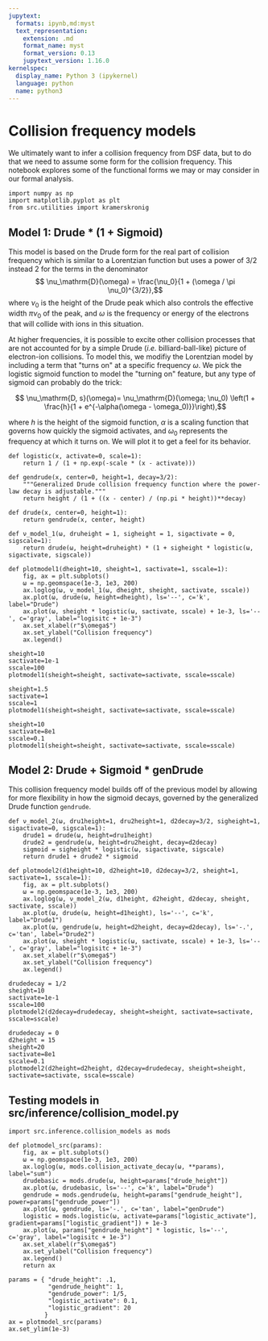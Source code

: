 ```yaml
---
jupytext:
  formats: ipynb,md:myst
  text_representation:
    extension: .md
    format_name: myst
    format_version: 0.13
    jupytext_version: 1.16.0
kernelspec:
  display_name: Python 3 (ipykernel)
  language: python
  name: python3
---
```


# Collision frequency models

We ultimately want to infer a collision frequency from DSF data, but to do that we need to assume some form for the collision frequency. This notebook explores some of the functional forms we may or may consider in our formal analysis.

```{code-cell} ipython3
import numpy as np
import matplotlib.pyplot as plt
from src.utilities import kramerskronig
```

## Model 1: Drude * (1 + Sigmoid)

This model is based on the Drude form for the real part of collision frequency which is similar to a Lorentzian function but uses a power of $3/2$ instead $2$ for the terms in the denominator
$$ \nu_\mathrm{D}(\omega) = \frac{\nu_0}{1 + (\omega / \pi \nu_0)^{3/2}},$$
where $\nu_0$ is the height of the Drude peak which also controls the effective width $\pi \nu_0$ of the peak, and $\omega$ is the frequency or energy of the electrons that will collide with ions in this situation.

At higher frequencies, it is possible to excite other collision processes that are not accounted for by a simple Drude (_i.e._ billiard-ball-like) picture of electron-ion collisions. To model this, we modifiy the Lorentzian model by including a term that "turns on" at a specific frequency $\omega$. We pick the logistic sigmoid function to model the "turning on" feature, but any type of sigmoid can probably do the trick:

$$ \nu_\mathrm{D, s}(\omega)= \nu_\mathrm{D}(\omega; \nu_0) \left(1 + \frac{h}{1 + e^{-\alpha(\omega - \omega_0)}}\right),$$

where $h$ is the height of the sigmoid function, $\alpha$ is a scaling function that governs how quickly the sigmoid activates, and $\omega_0$ represents the frequency at which it turns on. We will plot it to get a feel for its behavior.

```{code-cell} ipython3
def logistic(x, activate=0, scale=1):
    return 1 / (1 + np.exp(-scale * (x - activate)))
```

```{code-cell} ipython3
def gendrude(x, center=0, height=1, decay=3/2):
    """Generalized Drude collision frequency function where the power-law decay is adjustable."""
    return height / (1 + ((x - center) / (np.pi * height))**decay)
```

```{code-cell} ipython3
def drude(x, center=0, height=1):
    return gendrude(x, center, height)
```

```{code-cell} ipython3
def ν_model_1(ω, druheight = 1, sigheight = 1, sigactivate = 0, sigscale=1):
    return drude(ω, height=druheight) * (1 + sigheight * logistic(ω, sigactivate, sigscale))
```

```{code-cell} ipython3
def plotmodel1(dheight=10, sheight=1, sactivate=1, sscale=1):
    fig, ax = plt.subplots()
    ω = np.geomspace(1e-3, 1e3, 200)
    ax.loglog(ω, ν_model_1(ω, dheight, sheight, sactivate, sscale))
    ax.plot(ω, drude(ω, height=dheight), ls='--', c='k', label="Drude")
    ax.plot(ω, sheight * logistic(ω, sactivate, sscale) + 1e-3, ls='--', c='gray', label="logisitc + 1e-3")
    ax.set_xlabel(r"$\omega$")
    ax.set_ylabel("Collision frequency")
    ax.legend()
```

```{code-cell} ipython3
sheight=10
sactivate=1e-1
sscale=100
plotmodel1(sheight=sheight, sactivate=sactivate, sscale=sscale)
```

```{code-cell} ipython3
sheight=1.5
sactivate=1
sscale=1
plotmodel1(sheight=sheight, sactivate=sactivate, sscale=sscale)
```

```{code-cell} ipython3
sheight=10
sactivate=8e1
sscale=0.1
plotmodel1(sheight=sheight, sactivate=sactivate, sscale=sscale)
```

## Model 2: Drude + Sigmoid * genDrude

This collision frequency model builds off of the previous model by allowing for more flexibility in how the sigmoid decays, governed by the generalized Drude function `gendrude`.

```{code-cell} ipython3
def ν_model_2(ω, dru1height=1, dru2height=1, d2decay=3/2, sigheight=1, sigactivate=0, sigscale=1):
    drude1 = drude(ω, height=dru1height)
    drude2 = gendrude(ω, height=dru2height, decay=d2decay)
    sigmoid = sigheight * logistic(ω, sigactivate, sigscale)
    return drude1 + drude2 * sigmoid
```

```{code-cell} ipython3
def plotmodel2(d1height=10, d2height=10, d2decay=3/2, sheight=1, sactivate=1, sscale=1):
    fig, ax = plt.subplots()
    ω = np.geomspace(1e-3, 1e3, 200)
    ax.loglog(ω, ν_model_2(ω, d1height, d2height, d2decay, sheight, sactivate, sscale))
    ax.plot(ω, drude(ω, height=d1height), ls='--', c='k', label="Drude1")
    ax.plot(ω, gendrude(ω, height=d2height, decay=d2decay), ls='-.', c='tan', label="Drude2")
    ax.plot(ω, sheight * logistic(ω, sactivate, sscale) + 1e-3, ls='--', c='gray', label="logisitc + 1e-3")
    ax.set_xlabel(r"$\omega$")
    ax.set_ylabel("Collision frequency")
    ax.legend()
```

```{code-cell} ipython3
drudedecay = 1/2
sheight=10
sactivate=1e-1
sscale=100
plotmodel2(d2decay=drudedecay, sheight=sheight, sactivate=sactivate, sscale=sscale)
```

```{code-cell} ipython3
drudedecay = 0
d2height = 15
sheight=20
sactivate=8e1
sscale=0.1
plotmodel2(d2height=d2height, d2decay=drudedecay, sheight=sheight, sactivate=sactivate, sscale=sscale)
```

## Testing models in src/inference/collision_model.py

```{code-cell} ipython3
import src.inference.collision_models as mods
```

```{code-cell} ipython3
def plotmodel_src(params):
    fig, ax = plt.subplots()
    ω = np.geomspace(1e-3, 1e3, 200)
    ax.loglog(ω, mods.collision_activate_decay(ω, **params), label="sum")
    drudebasic = mods.drude(ω, height=params["drude_height"])
    ax.plot(ω, drudebasic, ls='--', c='k', label="Drude")
    gendrude = mods.gendrude(ω, height=params["gendrude_height"], power=params["gendrude_power"])
    ax.plot(ω, gendrude, ls='-.', c='tan', label="genDrude")
    logistic = mods.logistic(ω, activate=params["logistic_activate"], gradient=params["logistic_gradient"]) + 1e-3
    ax.plot(ω, params["gendrude_height"] * logistic, ls='--', c='gray', label="logisitc + 1e-3")
    ax.set_xlabel(r"$\omega$")
    ax.set_ylabel("Collision frequency")
    ax.legend()
    return ax
```

```{code-cell} ipython3
params = { "drude_height": .1, 
           "gendrude_height": 1, 
           "gendrude_power": 1/5, 
           "logistic_activate": 0.1, 
           "logistic_gradient": 20
          }
ax = plotmodel_src(params)
ax.set_ylim(1e-3)
```

```{code-cell} ipython3

```
